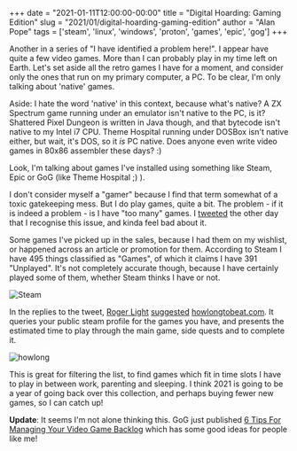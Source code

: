 +++
date = "2021-01-11T12:00:00-00:00"
title = "Digital Hoarding: Gaming Edition"
slug = "2021/01/digital-hoarding-gaming-edition"
author = "Alan Pope"
tags = ['steam', 'linux', 'windows', 'proton', 'games', 'epic', 'gog']
+++

Another in a series of "I have identified a problem here!". I appear have quite a few video games. More than I can probably play in my time left on Earth. Let's set aside all the retro games I have for a moment, and consider only the ones that run on my primary computer, a PC. To be clear, I'm only talking about 'native' games. 

Aside: I hate the word 'native' in this context, because what's native? A ZX Spectrum game running under an emulator isn't native to the PC, is it? Shattered Pixel Dungeon is written in Java though, and that bytecode isn't native to my Intel i7 CPU. Theme Hospital running under DOSBox isn't native either, but wait, it's DOS, so it *is* PC native. Does anyone even write video games in 80x86 assembler these days? :)

Look, I'm talking about games I've installed using something like Steam, Epic or GoG (like Theme Hospital ;) ).

I don't consider myself a "gamer" because I find that term somewhat of a toxic gatekeeping mess. But I do play games, quite a bit. The problem - if it is indeed a problem - is I have "too many" games. I [tweeted](https://twitter.com/popey/status/1346593121027694596) the other day that I recognise this issue, and kinda feel bad about it. 

Some games I've picked up in the sales, because I had them on my wishlist, or happened across an article or promotion for them. According to Steam I have 495 things classified as "Games", of which it claims I have 391 "Unplayed". It's not completely accurate though, because I have certainly played some of them, whether Steam thinks I have or not.

![Steam](/blog/images/2021-01-11/steam.png)

In the replies to the tweet, [Roger Light](https://twitter.com/ralight) [suggested](https://twitter.com/ralight/status/1346604889015779335) [howlongtobeat.com](https://howlongtobeat.com). It queries your public steam profile for the games you have, and presents the estimated time to play through the main game, side quests and to complete it. 

![howlong](/blog/images/2021-01-11/howlong.png)

This is great for filtering the list, to find games which fit in time slots I have to play in between work, parenting and sleeping. I think 2021 is going to be a year of going back over this collection, and perhaps buying fewer new games, so I can catch up!

**Update**: It seems I'm not alone thinking this. GoG just published [6 Tips For Managing Your Video Game Backlog](https://www.gog.com/news/6_tips_for_managing_your_video_game_backlog) which has some good ideas for people like me!
